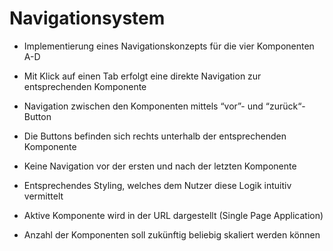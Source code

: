 # Navigationsystem

* Implementierung eines Navigationskonzepts für die vier Komponenten A-D

* Mit Klick auf einen Tab erfolgt eine direkte Navigation zur entsprechenden Komponente

* Navigation zwischen den Komponenten mittels “vor”- und “zurück“-Button

* Die Buttons befinden sich rechts unterhalb der entsprechenden Komponente

* Keine Navigation vor der ersten und nach der letzten Komponente

* Entsprechendes Styling, welches dem Nutzer diese Logik intuitiv vermittelt

* Aktive Komponente wird in der URL dargestellt (Single Page Application)

* Anzahl der Komponenten soll zukünftig beliebig skaliert werden können
